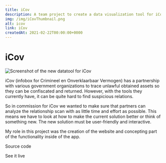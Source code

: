 ```yaml
---
title: iCov
description: A team project to create a data visualization tool for iCov to find and trace unlawful obtained assets so they can be confiscated and returned.
img: /img/iCovThumbnail.png
alt: icov
link: iCov
createdAt: 2021-02-22T00:00:00+0000
---
```


# iCov

![Screenshot of the new datatool for iCov](/img/icov/icovApp1.png)

iCov (infobox for Crimineel en Onverklaarbaar Vermogen) has a partnership with various government organizations to trace unlawful obtained assets so they can be confiscated and returned. However, with the tools they currently have, it can be quite hard to find suspicious relations.

So in commission for iCov we wanted to make sure that partners can analyze the relationship scan with as little time and effort as possible. This means we have to look at how to make the current solution better or think of something new. The new solution must be user-friendly and interactive.

My role in this project was the creation of the website and concepting part of the functionality inside of the app.

<icon-link href="https://github.com/vuurvos1/icov" target="_blank" icon="github">Source code</icon-link>

<icon-link href="https://icovdev.surge.sh/" target="_blank" icon="launch">See it live</icon-link>

